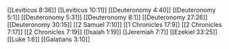 [[Leviticus 8:36]]
[[Leviticus 10:11]]
[[Deuteronomy 4:40]]
[[Deuteronomy 5:1]]
[[Deuteronomy 5:31]]
[[Deuteronomy 8:1]]
[[Deuteronomy 27:26]]
[[Deuteronomy 30:15]]
[[2 Samuel 7:10]]
[[1 Chronicles 17:9]]
[[2 Chronicles 7:17]]
[[2 Chronicles 7:19]]
[[Isaiah 1:19]]
[[Jeremiah 7:7]]
[[Ezekiel 33:25]]
[[Luke 1:6]]
[[Galatians 3:10]]
